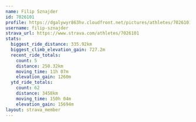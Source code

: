 ```yaml
---
name: Filip Sznajder
id: 7026101
profile: https://dgalywyr863hv.cloudfront.net/pictures/athletes/7026101/2123836/19/large.jpg
username: filip-sznajder
strava_url: https://www.strava.com/athletes/7026101
stats:
  biggest_ride_distance: 335.92km
  biggest_climb_elevation_gain: 727.2m
  recent_ride_totals:
    count: 5
    distance: 250.32km
    moving_time: 11h 07m
    elevation_gain: 1260m
  ytd_ride_totals:
    count: 62
    distance: 3458km
    moving_time: 150h 04m
    elevation_gain: 15694m
layout: strava_member
--- 
```

